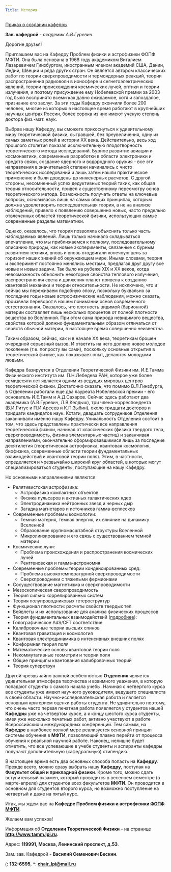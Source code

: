 ```yaml
---
Title: История
---
```


[Приказ о создании кафедры](images/Prikaz.jpg)

**Зав. кафедрой** - *академик А.В.Гуревич*.

Дорогие друзья!

Приглашаем вас на Кафедру Проблем физики и астрофизики ФОПФ МФТИ. Она была основана в 1968 году академиком Виталием Лазаревичем Гинзбургом, иностранным членом академий США, Дании, Индии, Швеции и ряда других стран. Он является автором классических работ по теории сверхпроводимости и термоядерных реакций, теории распространения радиоволн в ионосфере и сегнетоэлектрических явлений, теории происхождения космических лучей, оптики и теории излучения, и поэтому присуждение ему Нобелевской премии за 2003 год было воспринято всеми как давно ожидаемое, хотя и запоздалое, признание его заслуг. За эти годы Кафедру окончили более 200 человек, многие из которых в настоящее время работают в крупнейших научных центрах России, более сорока из них имеют ученую степень доктора физ.-мат. наук.

Выбрав нашу Кафедру, вы сможете прикоснуться к удивительному миру теоретической физики, сыгравшей, без преувеличения, одну из самых заметных ролей в истории ХХ века. Действительно, весь ход прошлого столетия показал исключительную плодотворность теоретического метода исследований. Бурное развитие авиации и космонавтики, современные разработки в области электроники и средств связи, создание ядерного и водородного оружия - все эти направления в значительной степени начинались с чисто теоретических исследований и лишь затем нашли практическое применение и были доведены до инженерных расчетов. С другой стороны, несомненный успех дедуктивных теорий таких, как общая теория относительности, привел к существенному пересмотру основ теоретического метода. Возможность получать ответы на ключевые вопросы, основываясь лишь на самых общих принципах, которым должна удовлетворять последовательная теория, а не на анализе наблюдений, привело к появлению совершенно новых, часто предельно отвлеченных областей теоретической физики, использующих самые современные разделы математики.

Однако, оказалось, что теория позволяла объяснить только часть наблюдаемых явлений. Лишь только начинало складываться впечатление, что мы приближаемся к полному, последовательному описанию природы, как новые эксперименты, связанные с бурным развитием техники, вновь и вновь отодвигали конечную цель за горизонт наших знаний об окружающем мире. Иными словами, теория и эксперимент постоянно менялись местами, предлагая друг другу все новые и новые задачи. Так было на рубеже XIX и XX веков, когда невозможность объяснить некоторые свойства теплового излучения, распространения света и движения планет привела к созданию квантовой механики и теории относительности. Не исключено, что и сейчас мы переживаем подобную эпоху, поскольку буквально за последние годы новые астрофизические наблюдения, можно сказать, произвели переворот в нашем понимании основ современного естествознания. Оказалось, что плотность видимой (барионной) материи составляет лишь несколько процентов от полной плотности вещества во Вселенной. При этом сама природа невидимого вещества, свойства которой должно фундаментальным образом отличаться от свойств обычной материи, в настоящее время совершенно неизвестна.

Таким образом, сейчас, как и в начале XX века, теоретикам брошен очередной серьезный вызов. И ответить на него должно новое молодое поколение (т.е. попросту вы сами), поскольку основные открытия в теоретической физике, как показывает опыт, делаются молодыми людьми.

Кафедра базируется в Отделении Теоретической Физики им. И.Е.Тамма Физического института им. П.Н.Лебедева РАН, которое уже более семидесяти лет является одним из ведущих мировых центров теоретической физики. Достаточно сказать, что помимо В.Л.Гинзбурга, в Отделении работали еще два лауреата Нобелевской премии - его основатель И.Е.Тамм и А.Д.Сахаров. Сейчас здесь работают два академика (А.В.Гуревич, Л.В.Келдыш), три члена-корреспондента (В.И.Ритус и П.И.Арсеев и К.П.Зыбин), около тридцати докторов и тридцати кандидатов наук. Кстати, двадцать сотрудников Отделения заканчивали именно нашу Кафедру. Уникальность Отделения состоит в том, что здесь представлены практически все направления теоретической физики, начиная от классических (физика твердого тела, сверхпроводимость, физика элементарных частиц) и заканчивая направлениями, окончательно сформировавшимися лишь за последние десятилетия (теоретическая астрофизика, квантовая космология, биофизика, современные области теории фундаментальных взаимодействий и квантовой теории поля). Этим, в частности, определяется и чрезвычайно широкий круг областей, в которых могут специализироваться студенты, поступающие на нашу Кафедру.

Но основными направлениями являются:

* Релятивистская астрофизика:
    * Астрофизика компактных объектов
    * Физика пульсаров и активных галактических ядер
    * Электродинамика нейтронных звезд и черных дыр
    * Загадка магнетаров и источников гамма-всплесков
* Современные проблемы космологии:
    * Темная материя, темная энергия, их влияние на динамику Вселенной
    * Образование крупномасштабной структуры Вселенной
    * Микролинзирование и его связь с существованием темной материи
* Космические лучи:
    * Проблема происхождения и распространения космических лучей
    * Рентгеновская и гамма-астрономия
* Современные проблемы теории конденсированных сред:
    * Проблема высокотемпературной сверхпроводимости
    * Сверхпроводники с тяжелыми фермионами
 * Сосуществование магнетизма и сверхпроводимости
 * Мезоскопическая сверхпроводимость
 * Теория сильно коррелированных систем
 * Теория полупроводниковых гетероструктур
 * Функционал плотности: расчеты свойств твердых тел
 * Вейвлеты и их использование для анализа физических процессов
* Теория фундаментальных взаимодействий ([подробнее](downloads/AdS.pdf)):
 * Голографическое AdS/CFT соответствие
 * Калибровочные теории высших спинов
 * Квантовая гравитация и космология
 * Квантовая электродинамика в интенсивных внешних полях
 * Конформная теория поля
 * Математические основы квантовой теории поля
 * Некоммутативные геометрии и теории поля
 * Общие принципы квантования калибровочных теорий
 * Теория суперструн

Другой чрезвычайно важной особенностью <b>Отделения</b> является удивительная атмосфера творчества и взаимного уважения, в которую попадают студенты с самого начала учебы. Начиная с четвертого курса все студенты уже имеют научного руководителя, ведущего специалиста в своей области. Научно-исследовательская работа и является основным критерием оценки работы студента. Не удивительно поэтому, что очень часто первая печатная работа появляется у студентов нашей <b>Кафедры</b> уже на четвертом курсе, а к концу шестого курса студенты, имея уже несколько печатных работ, активно участвуют в работе Всероссийских и международных конференций. Тем самым, на **Кафедре** в наиболее полной мере реализуется основной принцип системы обучения в **МФТИ**, позволяющий плавно перейти от процесса обучения к реальной научной работе. Наконец, нелишне будет отметить, что все успевающие в учебе студенты и аспиранты кафедры получают дополнительную (кафедральную) стипендию.

В настоящее время есть два основных способа попасть на **Кафедру**. Прежде всего, можно сразу выбрать нашу **Кафедру**, поступая на **Факультет общей и прикладной физики**. Кроме того, можно сдать вступительный экзамен, который проводится в весеннем семестре (в марте-апреле) для студентов всех факультетов **МФТИ**. Он проводится в основном для студентов второго курса, но возможно поступление на четвертый и даже на пятый курс.

Итак, мы ждем вас на **Кафедре Проблем физики и астрофизики [ФОПФ](http://dgap-mipt.ru "Факультета общей и прикладной физики") [МФТИ](https://mipt.ru "Московского физико-технического института")**.

Желаем вам успехов!

Информация об **Отделении Теоретической Физики** - на странице **<http://www.tamm.lpi.ru>**.

Адрес: **119991, Москва, Ленинский проспект, д.53**.

Зам. зав. Кафедрой - **Василий Семенович Бескин**.

<Font face="Wingdings">(</Font><b>: 132-6595</b>, <Font face="Wingdings">*</Font>: **<chair_lpi@mail.ru>**

